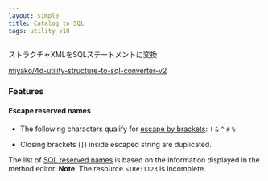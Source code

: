 ```yaml
---
layout: simple
title: Catalog to SQL
tags: utility v18
---
```


ストラクチャXMLをSQLステートメントに変換

<!--more-->

[miyako/4d-utility-structure-to-sql-converter-v2](https://github.com/miyako/4d-utility-structure-to-sql-converter-v2/)

### Features

#### Escape reserved names

* The following characters qualify for [escape by brackets](https://doc.4d.com/4Dv18/4D/18/sql-name.300-4650712.en.html): ``!`` ``&`` ``^`` ``#`` ``%``

* Closing brackets (``]``) inside escaped string are duplicated.



The list of [SQL reserved names]() is based on the information displayed in the method editor. 
**Note**: The resource ``STR#:1123`` is incomplete.



